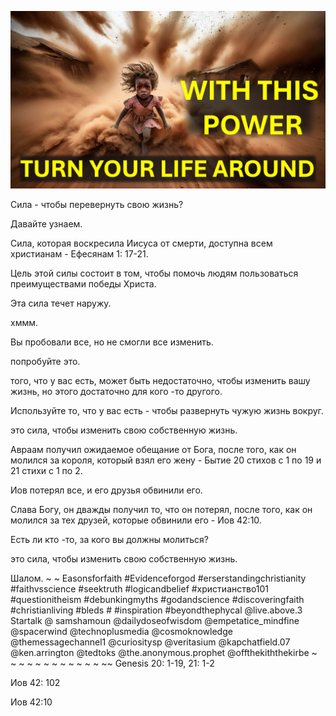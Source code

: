 ![Video cover image](../cover.jpg "cover photo")

Сила - чтобы перевернуть свою жизнь?

Давайте узнаем.

Сила, которая воскресила Иисуса от смерти, доступна всем христианам - Ефесянам 1: 17-21.

Цель этой силы состоит в том, чтобы помочь людям пользоваться преимуществами победы Христа.

Эта сила течет наружу.

хммм.

Вы пробовали все, но не смогли все изменить.

попробуйте это.

того, что у вас есть, может быть недостаточно, чтобы изменить вашу жизнь, но этого достаточно для кого -то другого.

Используйте то, что у вас есть - чтобы развернуть чужую жизнь вокруг.

это сила, чтобы изменить свою собственную жизнь.

Авраам получил ожидаемое обещание от Бога, после того, как он молился за короля, который взял его жену - Бытие 20 стихов с 1 по 19 и 21 стихи с 1 по 2.

Иов потерял все, и его друзья обвинили его.

Слава Богу, он дважды получил то, что он потерял, после того, как он молился за тех друзей, которые обвинили его - Иов 42:10.

Есть ли кто -то, за кого вы должны молиться?

это сила, чтобы изменить свою собственную жизнь.

Шалом. ~ ~ Easonsforfaith #Evidenceforgod #erserstandingchristianity #faithvsscience #seektruth #logicandbelief #христианство101 #questionitheism #debunkingmyths #godandscience #discoveringfaith #christianliving #bleds # #inspiration #beyondthephycal @live.above.3 Startalk @ samshamoun @dailydoseofwisdom @empetatice_mindfine @spacerwind @technoplusmedia @cosmoknowledge @themessagechannel1 @curiositysp @veritasium @kapchatfield.07 @ken.arrington @tedtoks @the.anonymous.prophet @offthekiththekirbe ~ ~ ~ ~ ~ ~ ~ ~ ~ ~ ~ ~ ~~ Genesis 20: 1-19, 21: 1-2


Иов 42: 102

Иов 42:10



